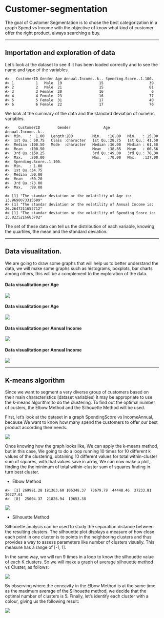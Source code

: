
<!-- README.md is generated from README.Rmd. Please edit that file -->

# Customer-segmentation

<!-- badges: start -->
<!-- badges: end -->

The goal of Customer Segmentation is to chose the best categorization in
a graph Spend vs Income with the objective of know what kind of customer
offer the right product, always searching a buy.

------------------------------------------------------------------------

## Importation and exploration of data

Let’s look at the dataset to see if it has been loaded correctly and to
see the name and type of the variables.

    #>   CustomerID Gender Age Annual.Income..k.. Spending.Score..1.100.
    #> 1          1   Male  19                 15                     39
    #> 2          2   Male  21                 15                     81
    #> 3          3 Female  20                 16                      6
    #> 4          4 Female  23                 16                     77
    #> 5          5 Female  31                 17                     40
    #> 6          6 Female  22                 17                     76

We look at the summary of the data and the standard deviation of numeric
variables.

    #>    CustomerID        Gender               Age        Annual.Income..k..
    #>  Min.   :  1.00   Length:200         Min.   :18.00   Min.   : 15.00    
    #>  1st Qu.: 50.75   Class :character   1st Qu.:28.75   1st Qu.: 41.50    
    #>  Median :100.50   Mode  :character   Median :36.00   Median : 61.50    
    #>  Mean   :100.50                      Mean   :38.85   Mean   : 60.56    
    #>  3rd Qu.:150.25                      3rd Qu.:49.00   3rd Qu.: 78.00    
    #>  Max.   :200.00                      Max.   :70.00   Max.   :137.00    
    #>  Spending.Score..1.100.
    #>  Min.   : 1.00         
    #>  1st Qu.:34.75         
    #>  Median :50.00         
    #>  Mean   :50.20         
    #>  3rd Qu.:73.00         
    #>  Max.   :99.00

    #> [1] "The standar deviation or the volatility of Age is:  13.9690073315589"
    #> [1] "The standar deviation or the volatility of Annual Income is:  26.2647211652712"
    #> [1] "The standar deviation or the volatility of Spending Score is: 25.8235216683702"

The set of these data can tell us the distribution of each variable,
knowing the quartiles, the mean and the standard deviation.

------------------------------------------------------------------------

## Data visualitation.

We are going to draw some graphs that will help us to better understand
the data, we will make some graphs such as histograms, boxplots, bar
charts among others, this will be a complement to the exploration of the
data.

#### Data visualitation per Age

![](README_files/figure-gfm/unnamed-chunk-6-1.png)<!-- -->

#### Data visualitation per Age

![](README_files/figure-gfm/unnamed-chunk-7-1.png)<!-- -->

#### Data visualitation per Annual Income

![](README_files/figure-gfm/unnamed-chunk-8-1.png)<!-- -->

#### Data visualitation per Annual Income

![](README_files/figure-gfm/unnamed-chunk-9-1.png)<!-- -->

------------------------------------------------------------------------

## K-means algorithm

Since we want to segment a very diverse group of customers based on
their main characteristics (dataset variables) it may be appropriate to
use the k-means algorithm to do the clustering. To find out the optimal
number of custers, the Elbow Method and the Silhouette Method will be
used.

First, let’s look at the dataset in a graph SpendingScore vs
IncomeAnnual, because We want to know how many spend the customers to
offer our best product according their needs.

![](README_files/figure-gfm/unnamed-chunk-10-1.png)<!-- -->

Once knowing how the graph looks like, We can apply the k-means method,
but in this case, We going to do a loop running 10 times for 10
different k values of the clustering, obtaining 10 different values for
total within-cluster sum of squares, with that values save in array, We
can now make a plot, finding the the minimum of total within-cluster sum
of squares finding in turn best cluster.

-   Elbow Method

<!-- -->

    #>  [1] 269981.28 181363.60 106348.37  73679.79  44448.46  37233.81  30227.61
    #>  [8]  25004.37  21826.94  19653.38

![](README_files/figure-gfm/unnamed-chunk-11-1.png)<!-- -->

-   Silhouette Method

Silhouette analysis can be used to study the separation distance between
the resulting clusters. The silhouette plot displays a measure of how
close each point in one cluster is to points in the neighboring clusters
and thus provides a way to assess parameters like number of clusters
visually. This measure has a range of \[-1, 1\].

In the same way, we will run 9 times in a loop to know the silhouette
value of each K clusters. So we will make a graph of average silhouette
method vs Cluster, as follows:

![](README_files/figure-gfm/unnamed-chunk-13-1.png)<!-- -->

By observing where the concavity in the Elbow Method is at the same time
as the maximum average of the Silhouette method, we decide that the
optimal number of clusters is 5. Finally, let’s identify each cluster
with a colour, giving us the following result:

![](README_files/figure-gfm/unnamed-chunk-14-1.png)<!-- -->
